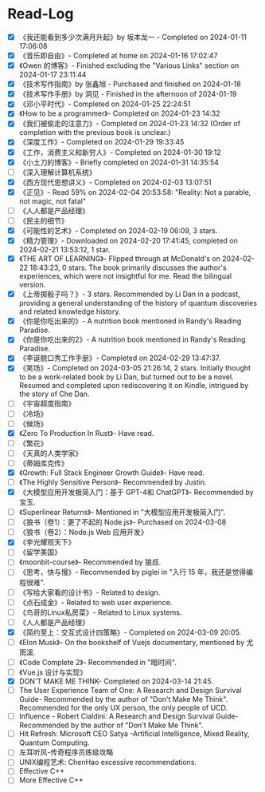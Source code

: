 # Read-Log

- [x] 《我还能看到多少次满月升起》by 坂本龙一 - Completed on 2024-01-11 17:06:08
- [x] 《音乐即自由》- Completed at home on 2024-01-16 17:02:47
- [x] 《Owen 的博客》- Finished excluding the "Various Links" section on 2024-01-17 23:11:44
- [x] 《技术写作指南》by 张鑫旭 - Purchased and finished on 2024-01-18
- [x] 《技术写作手册》by 洞见 - Finished in the afternoon of 2024-01-19
- [x] 《邓小平时代》- Completed on 2024-01-25 22:24:51
- [x] 《How to be a programmer》- Completed on 2024-01-23 14:32
- [x] 《我们被偷走的注意力》- Completed on 2024-01-23 14:32 (Order of completion with the previous book is unclear.)
- [x] 《深度工作》- Completed on 2024-01-29 19:33:45
- [x] 《工作，消费主义和新穷人》- Completed on 2024-01-30 19:12
- [x] 《小土刀的博客》- Briefly completed on 2024-01-31 14:35:54
- [ ] 《深入理解计算机系统》
- [x] 《西方现代思想讲义》- Completed on 2024-02-03 13:07:51
- [x] 《正见》- Read 59% on 2024-02-04 20:53:58: "Reality: Not a parable, not magic, not fatal"
- [ ] 《人人都是产品经理》
- [ ] 《民主的细节》
- [x] 《可能性的艺术》- Completed on 2024-02-19 06:09, 3 stars.
- [x] 《精力管理》- Downloaded on 2024-02-20 17:41:45, completed on 2024-02-21 13:53:12, 1 star.
- [x] 《THE ART OF LEARNING》- Flipped through at McDonald's on 2024-02-22 18:43:23, 0 stars. The book primarily discusses the author's experiences, which were not insightful for me. Read the bilingual version.
- [x] 《上帝掷骰子吗？》- 3 stars. Recommended by Li Dan in a podcast, providing a general understanding of the history of quantum discoveries and related knowledge history.
- [x] 《你是你吃出来的》- A nutrition book mentioned in Randy's Reading Paradise.
- [x] 《你是你吃出来的2》- A nutrition book mentioned in Randy's Reading Paradise.
- [x] 《李诞脱口秀工作手册》- Completed on 2024-02-29 13:47:37.
- [x] 《笑场》- Completed on 2024-03-05 21:26:14, 2 stars. Initially thought to be a work-related book by Li Dan, but turned out to be a novel. Resumed and completed upon rediscovering it on Kindle, intrigued by the story of Che Dan.
- [ ] 《宇宙超度指南》
- [ ] 《冷场》
- [ ] 《候场》
- [x] 《Zero To Production In Rust》- Have read.
- [ ] 《繁花》
- [ ] 《天真的人类学家》
- [ ] 《蒂姆库克传》
- [x] 《Growth: Full Stack Engineer Growth Guide》- Have read.
- [ ] 《The Highly Sensitive Person》- Recommended by Justin.
- [x] 《大模型应用开发极简入门：基于 GPT-4和 ChatGPT》- Recommended by 宝玉.
- [ ] 《Superlinear Returns》- Mentioned in "大模型应用开发极简入门".
- [ ] 《狼书（卷1）：更了不起的 Node.js》- Purchased on 2024-03-08
- [ ] 《狼书（卷2）：Node.js Web 应用开发》
- [x] 《李光耀观天下》
- [ ] 《留学美国》
- [ ] 《moonbit-course》- Recommended by 狼叔.
- [ ] 《思考，快与慢》- Recommended by piglei in "入行 15 年，我还是觉得编程很难".
- [ ] 《写给大家看的设计书》- Related to design.
- [ ] 《点石成金》- Related to web user experience.
- [ ] 《鸟哥的Linux私房菜》- Related to Linux systems.
- [ ] 《人人都是产品经理》
- [x] 《简约至上：交互式设计四策略》- Completed on 2024-03-09 20:05.
- [ ] 《Elon Musk》- On the bookshelf of Vuejs documentary, mentioned by 尤雨溪.
- [ ] 《Code Complete 2》- Recommended in "暗时间".
- [ ] 《Vue.js 设计与实现》
- [x] DON'T MAKE ME THINK- Completed on 2024-03-14 21:45.
- [ ] The User Experience Team of One: A Research and Design Survival Guide- Recommended by the author of "Don't Make Me Think". Recommended for the only UX person, the only people of UCD.
- [ ] Influence - Robert Cialdini: A Research and Design Survival Guide- Recommended by the author of "Don't Make Me Think".
- [ ] Hit Refresh: Microsoft CEO Satya -Artificial Intelligence, Mixed Reality, Quantum Computing.
- [ ] 左耳听风-传奇程序员练级攻略
- [ ] UNIX编程艺术: ChenHao excessive recommendations.
- [ ] Effective C++
- [ ] More Effective C++
